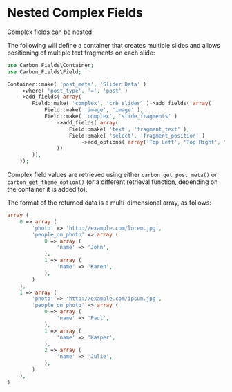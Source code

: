 # Nested Complex Fields

Complex fields can be nested. 

The following will define a container that creates multiple slides and allows positioning of multiple text fragments on each slide:

```php
use Carbon_Fields\Container;
use Carbon_Fields\Field;

Container::make( 'post_meta', 'Slider Data' )
	->where( 'post_type', '=', 'post' )
	->add_fields( array(
		Field::make( 'complex', 'crb_slides' )->add_fields( array(
			Field::make( 'image', 'image' ),
			Field::make( 'complex', 'slide_fragments' )
				->add_fields( array(
					Field::make( 'text', 'fragment_text' ),
					Field::make( 'select', 'fragment_position' )
						->add_options( array('Top Left', 'Top Right', "Bottom Left", "Bottom Right") ),
				))
		)),
	));
```

Complex field values are retrieved using either `carbon_get_post_meta()` or `carbon_get_theme_option()` (or a different retrieval function, depending on the container it is added to).

The format of the returned data is a multi-dimensional array, as follows:

```php
array (
	0 => array (
		'photo' => 'http://example.com/lorem.jpg',
		'people_on_photo' => array (
			0 => array (
				'name' => 'John',
			),
			1 => array (
				'name' => 'Karen',
			),
		)
	),
	1 => array (
		'photo' => 'http://example.com/ipsum.jpg',
		'people_on_photo' => array (
			0 => array (
				'name' => 'Paul',
			),
			1 => array (
				'name' => 'Kasper',
			),
			2 => array (
				'name' => 'Julie',
			),
		)
	),
)
```